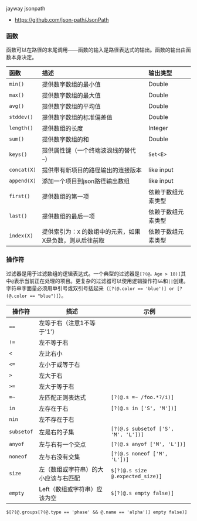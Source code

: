 
jayway jsonpath 

* https://github.com/json-path/JsonPath



### 函数

函数可以在路径的末尾调用——函数的输入是路径表达式的输出。函数的输出由函数本身决定。

| 函数          | 描述                              | 输出类型       |
|:------------|:--------------------------------|:-----------|
| `min()`     | 提供数字数组的最小值                      | Double     |
| `max()`     | 提供数字数组的最大值                      | Double     |
| `avg()`     | 提供数字数组的平均值                      | Double     |
| `stddev()`  | 提供数字数组的标准偏差值                    | Double     |
| `length()`  | 提供数组的长度                         | Integer    |
| `sum()`     | 提供数字数组的和                        | Double     |
| `keys()`    | 提供属性键（一个终端波浪线的替代`~`）            | `Set<E>`   |
| `concat(X)` | 提供带有新项目的路径输出的连接版本               | like input |
| `append(X)` | 添加一个项目到json路径输出数组               | like input |
| `first()`   | 提供数组的第一项                        | 依赖于数组元素类型  |
| `last()`    | 提供数组的最后一项                       | 依赖于数组元素类型  |
| `index(X)`  | 提供索引为：`X` 的数组中的元素，如果X是负数，则从后往前取 | 依赖于数组元素类型  |

### 操作符

过滤器是用于过滤数组的逻辑表达式。一个典型的过滤器是`[?(@。Age > 18)]`其中`@`表示当前正在处理的项目。更复杂的过滤器可以使用逻辑操作符`&&`和`||`创建。字符串字面量必须用单引号或双引号括起来（`[?(@.color == 'blue')] or [?(@.color == "blue")]`）。


| 操作符        | 描述                 | 示例                                  |   
|------------|--------------------|-------------------------------------|
| `==`       | 左等于右（注意1不等于'1'）    |                                     |  
| `!=`       | 左不等于右              |                                     |  
| `<`        | 左比右小               |                                     |  
| `<=`       | 左小于或等于右            |                                     |  
| `>`        | 左大于右               |                                     |  
| `>=`       | 左大于等于右             |                                     |  
| `=~`       | 左匹配正则表达式           | `[?(@.s =~ /foo.*?/i)]`             |  
| `in`       | 左存在于右              | `[?(@.s in ['S', 'M'])]`            |  
| `nin`      | 左不存在于右             |                                     |  
| `subsetof` | 左是右的子集             | `[?(@.s subsetof ['S', 'M', 'L'])]` |  
| `anyof`    | 左与右有一个交点           | `[?(@.s anyof ['M', 'L'])]`         |  
| `noneof`   | 左与右没有交集            | `[?(@.s noneof ['M', 'L'])]`        |  
| `size`     | 左（数组或字符串）的大小应该与右匹配 | `$[?(@.s size @.expected_size)]`    |  
| `empty`    | Left（数组或字符串）应该为空   | `$[?(@.s empty false)]`             |  



`$[?(@.groups[?(@.type == 'phase' && @.name == 'alpha')] empty false)]`